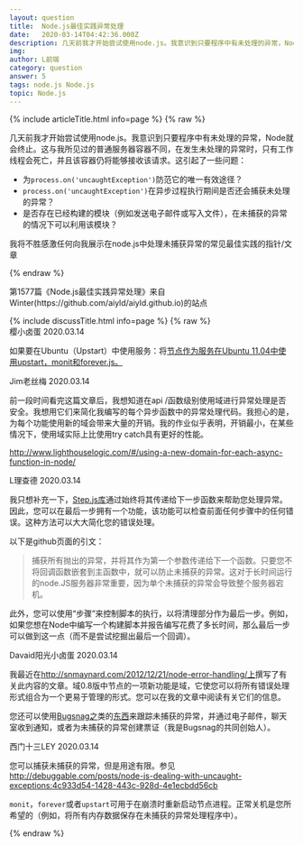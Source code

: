 ```yaml
---
layout: question
title:  Node.js最佳实践异常处理
date:   2020-03-14T04:42:36.000Z
description: 几天前我才开始尝试使用node.js。我意识到只要程序中有未处理的异常，Node就会终止。这与我所见过的普通服务器容器不同，在发生未处理的异常时，只有工作...
img: 
author: L前端
category: question
answer: 5
tags: node.js Node.js
topic: Node.js
---
```

<div class="article-root">
  <div class="article">
    {% include articleTitle.html info=page %}
    {% raw %}
    <div class="article-content"><p><font style="vertical-align: inherit;"><font style="vertical-align: inherit;">几天前我才开始尝试使用node.js。</font><font style="vertical-align: inherit;">我意识到只要程序中有未处理的异常，Node就会终止。</font><font style="vertical-align: inherit;">这与我所见过的普通服务器容器不同，在发生未处理的异常时，只有工作线程会死亡，并且该容器仍将能够接收该请求。</font><font style="vertical-align: inherit;">这引起了一些问题：</font></font></p>

<ul>
<li><font style="vertical-align: inherit;"><font style="vertical-align: inherit;">为</font></font><code>process.on('uncaughtException')</code><font style="vertical-align: inherit;"><font style="vertical-align: inherit;">防范它的唯一有效途径？</font></font></li>
<li><font style="vertical-align: inherit;"></font><code>process.on('uncaughtException')</code><font style="vertical-align: inherit;"><font style="vertical-align: inherit;">在异步过程执行期间是否</font><font style="vertical-align: inherit;">还会</font><font style="vertical-align: inherit;">捕获未处理的异常？</font></font></li>
<li><font style="vertical-align: inherit;"><font style="vertical-align: inherit;">是否存在已经构建的模块（例如发送电子邮件或写入文件），在未捕获的异常的情况下可以利用该模块？</font></font></li>
</ul>

<p><font style="vertical-align: inherit;"><font style="vertical-align: inherit;">我将不胜感激任何向我展示在node.js中处理未捕获异常的常见最佳实践的指针/文章</font></font></p></div>
    {% endraw %}
  </div>
  <p class="winter_mark">第1577篇《Node.js最佳实践异常处理》来自Winter(https://github.com/aiyld/aiyld.github.io)的站点</p>
  <div class="discuss-wrapper">
    {% include discussTitle.html info=page %}
    {% raw %}
    <div class="discuss-list">
    <div class="discuss-item">
        <div class="discuss-parent">
          <div class="discuss-meta">
            <span class="discuss-user">樱小卤蛋</span>
            <span class="discuss-time">2020.03.14</span>
          </div>
          <div class="discuss-comment"><p><font style="vertical-align: inherit;"><font style="vertical-align: inherit;">如果要在Ubuntu（Upstart）中使用服务：将</font></font><a href="http://jacobmumm.com/2011/08/29/node-as-a-service-in-ubuntu-11-04-with-upstart-monit-and-forever-js/" rel="nofollow"><font style="vertical-align: inherit;"><font style="vertical-align: inherit;">节点作为服务在Ubuntu 11.04中使用upstart，monit和forever.js。</font></font></a></p></div>
        </div></div><div class="discuss-item">
        <div class="discuss-parent">
          <div class="discuss-meta">
            <span class="discuss-user">Jim老丝梅</span>
            <span class="discuss-time">2020.03.14</span>
          </div>
          <div class="discuss-comment"><p><font style="vertical-align: inherit;"><font style="vertical-align: inherit;">前一段时间看完这篇文章后，我想知道在api /函数级别使用域进行异常处理是否安全。</font><font style="vertical-align: inherit;">我想用它们来简化我编写的每个异步函数中的异常处理代码。</font><font style="vertical-align: inherit;">我担心的是，为每个功能使用新的域会带来大量的开销。</font><font style="vertical-align: inherit;">我的作业似乎表明，开销最小，在某些情况下，使用域实际上比使用try catch具有更好的性能。</font></font></p>

<p><a href="http://www.lighthouselogic.com/#/using-a-new-domain-for-each-async-function-in-node/" rel="nofollow"><font style="vertical-align: inherit;"><font style="vertical-align: inherit;">http://www.lighthouselogic.com/#/using-a-new-domain-for-each-async-function-in-node/</font></font></a></p></div>
        </div></div><div class="discuss-item">
        <div class="discuss-parent">
          <div class="discuss-meta">
            <span class="discuss-user">L理查德</span>
            <span class="discuss-time">2020.03.14</span>
          </div>
          <div class="discuss-comment"><p><font style="vertical-align: inherit;"><font style="vertical-align: inherit;">我只想补充一下，</font></font><a href="https://github.com/creationix/step" rel="nofollow"><font style="vertical-align: inherit;"><font style="vertical-align: inherit;">Step.js库</font></font></a><font style="vertical-align: inherit;"><font style="vertical-align: inherit;">通过始终将其传递给下一步函数来帮助您处理异常。</font><font style="vertical-align: inherit;">因此，您可以在最后一步拥有一个功能，该功能可以检查前面任何步骤中的任何错误。</font><font style="vertical-align: inherit;">这种方法可以大大简化您的错误处理。</font></font></p>

<p><font style="vertical-align: inherit;"><font style="vertical-align: inherit;">以下是github页面的引文：</font></font></p>

<blockquote>
  <p><font style="vertical-align: inherit;"><font style="vertical-align: inherit;">捕获所有抛出的异常，并将其作为第一个参数传递给下一个函数。</font><font style="vertical-align: inherit;">只要您不将回调函数嵌套到主函数中，就可以防止未捕获的异常。</font><font style="vertical-align: inherit;">这对于长时间运行的node.JS服务器非常重要，因为单个未捕获的异常会导致整个服务器宕机。</font></font></p>
</blockquote>

<p><font style="vertical-align: inherit;"><font style="vertical-align: inherit;">此外，您可以使用“步骤”来控制脚本的执行，以将清理部分作为最后一步。</font><font style="vertical-align: inherit;">例如，如果您想在Node中编写一个构建脚本并报告编写花费了多长时间，那么最后一步可以做到这一点（而不是尝试挖掘出最后一个回调）。</font></font></p></div>
        </div></div><div class="discuss-item">
        <div class="discuss-parent">
          <div class="discuss-meta">
            <span class="discuss-user">Davaid阳光小卤蛋</span>
            <span class="discuss-time">2020.03.14</span>
          </div>
          <div class="discuss-comment"><p><font style="vertical-align: inherit;"><font style="vertical-align: inherit;">我最近在</font></font><a href="http://snmaynard.com/2012/12/21/node-error-handling/"><font style="vertical-align: inherit;"><font style="vertical-align: inherit;">http://snmaynard.com/2012/12/21/node-error-handling/上</font></font></a><font style="vertical-align: inherit;"><font style="vertical-align: inherit;">撰写了有关此内容的文章</font><font style="vertical-align: inherit;">。</font><font style="vertical-align: inherit;">域0.8版中节点的一项新功能是域，它使您可以将所有错误处理形式组合为一个更易于管理的形式。</font><font style="vertical-align: inherit;">您可以在我的文章中阅读有关它们的信息。</font></font></p>

<p><font style="vertical-align: inherit;"><font style="vertical-align: inherit;">您还可以使用</font></font><a href="https://bugsnag.com"><font style="vertical-align: inherit;"><font style="vertical-align: inherit;">Bugsnag之</font></font></a><font style="vertical-align: inherit;"><font style="vertical-align: inherit;">类的</font><a href="https://bugsnag.com"><font style="vertical-align: inherit;">东西</font></a><font style="vertical-align: inherit;">来跟踪未捕获的异常，并通过电子邮件，聊天室收到通知，或者为未捕获的异常创建票证（我是Bugsnag的共同创始人）。</font></font></p></div>
        </div></div><div class="discuss-item">
        <div class="discuss-parent">
          <div class="discuss-meta">
            <span class="discuss-user">西门十三LEY</span>
            <span class="discuss-time">2020.03.14</span>
          </div>
          <div class="discuss-comment"><p><font style="vertical-align: inherit;"><font style="vertical-align: inherit;">您可以捕获未捕获的异常，但是用途有限。</font><font style="vertical-align: inherit;">参见</font></font><a href="http://debuggable.com/posts/node-js-dealing-with-uncaught-exceptions:4c933d54-1428-443c-928d-4e1ecbdd56cb" rel="noreferrer"><font style="vertical-align: inherit;"><font style="vertical-align: inherit;">http://debuggable.com/posts/node-js-dealing-with-uncaught-exceptions:4c933d54-1428-443c-928d-4e1ecbdd56cb</font></font></a></p>

<p><code>monit</code><font style="vertical-align: inherit;"><font style="vertical-align: inherit;">，</font></font><code>forever</code><font style="vertical-align: inherit;"><font style="vertical-align: inherit;">或者</font></font><code>upstart</code><font style="vertical-align: inherit;"><font style="vertical-align: inherit;">可用于在崩溃时重新启动节点进程。</font><font style="vertical-align: inherit;">正常关机是您所希望的（例如，将所有内存数据保存在未捕获的异常处理程序中）。</font></font></p></div>
        </div></div>
    </div>
    {% endraw %}
  </div>
<div>
